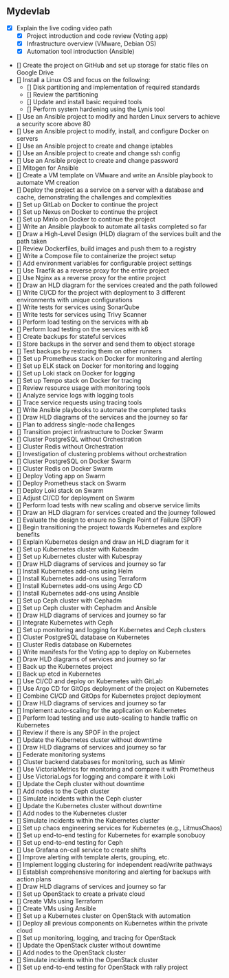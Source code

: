 ## Mydevlab

- [x] Explain the live coding video path
  - [x] Project introduction and code review (Voting app)
  - [x] Infrastructure overview (VMware, Debian OS)
  - [x] Automation tool introduction (Ansible)
- [] Create the project on GitHub and set up storage for static files on Google Drive
- [] Install a Linux OS and focus on the following:
  - [] Disk partitioning and implementation of required standards
  - [] Review the partitioning
  - [] Update and install basic required tools
  - [] Perform system hardening using the Lynis tool
- [] Use an Ansible project to modify and harden Linux servers to achieve a security score above 80
- [] Use an Ansible project to modify, install, and configure Docker on servers
- [] Use an Ansible project to create and change iptables
- [] Use an Ansible project to create and change ssh config
- [] Use an Ansible project to create and change password
- [] Mitogen for Ansible
- [] Create a VM template on VMware and write an Ansible playbook to automate VM creation
- [] Deploy the project as a service on a server with a database and cache, demonstrating the challenges and complexities
- [] Set up GitLab on Docker to continue the project
- [] Set up Nexus on Docker to continue the project
- [] Set up MinIo on Docker to continue the project
- [] Write an Ansible playbook to automate all tasks completed so far
- [] Draw a High-Level Design (HLD) diagram of the services built and the path taken
- [] Review Dockerfiles, build images and push them to a registry
- [] Write a Compose file to containerize the project setup
- [] Add environment variables for configurable project settings
- [] Use Traefik as a reverse proxy for the entire project
- [] Use Nginx as a reverse proxy for the entire project
- [] Draw an HLD diagram for the services created and the path followed
- [] Write CI/CD for the project with deployment to 3 different environments with unique configurations
- [] Write tests for services using SonarQube
- [] Write tests for services using Trivy Scanner
- [] Perform load testing on the services with ab
- [] Perform load testing on the services with k6
- [] Create backups for stateful services
- [] Store backups in the server and send them to object storage
- [] Test backups by restoring them on other runners
- [] Set up Prometheus stack on Docker for monitoring and alerting
- [] Set up ELK stack on Docker for monitoring and logging
- [] Set up Loki stack on Docker for logging
- [] Set up Tempo stack on Docker for tracing
- [] Review resource usage with monitoring tools
- [] Analyze service logs with logging tools
- [] Trace service requests using tracing tools
- [] Write Ansible playbooks to automate the completed tasks
- [] Draw HLD diagrams of the services and the journey so far
- [] Plan to address single-node challenges
- [] Transition project infrastructure to Docker Swarm
- [] Cluster PostgreSQL without Orchestration
- [] Cluster Redis without Orchestration
- [] Investigation of clustering problems without orchestration
- [] Cluster PostgreSQL on Docker Swarm
- [] Cluster Redis on Docker Swarm
- [] Deploy Voting app on Swarm
- [] Deploy Prometheus stack on Swarm
- [] Deploy Loki stack on Swarm
- [] Adjust CI/CD for deployment on Swarm
- [] Perform load tests with new scaling and observe service limits
- [] Draw an HLD diagram for services created and the journey followed
- [] Evaluate the design to ensure no Single Point of Failure (SPOF)
- [] Begin transitioning the project towards Kubernetes and explore benefits
- [] Explain Kubernetes design and draw an HLD diagram for it
- [] Set up Kubernetes cluster with Kubeadm
- [] Set up Kubernetes cluster with Kubespray
- [] Draw HLD diagrams of services and journey so far
- [] Install Kubernetes add-ons using Helm
- [] Install Kubernetes add-ons using Terraform
- [] Install Kubernetes add-ons using Argo CD
- [] Install Kubernetes add-ons using Ansible
- [] Set up Ceph cluster with Cephadm
- [] Set up Ceph cluster with Cephadm and Ansible
- [] Draw HLD diagrams of services and journey so far
- [] Integrate Kubernetes with Ceph
- [] Set up monitoring and logging for Kubernetes and Ceph clusters
- [] Cluster PostgreSQL database on Kubernetes
- [] Cluster Redis database on Kubernetes
- [] Write manifests for the Voting app to deploy on Kubernetes
- [] Draw HLD diagrams of services and journey so far
- [] Back up the Kubernetes project
- [] Back up etcd in Kubernetes
- [] Use CI/CD and deploy on Kubernetes with GitLab
- [] Use Argo CD for GitOps deployment of the project on Kubernetes
- [] Combine CI/CD and GitOps for Kubernetes project deployment
- [] Draw HLD diagrams of services and journey so far
- [] Implement auto-scaling for the application on Kubernetes
- [] Perform load testing and use auto-scaling to handle traffic on Kubernetes
- [] Review if there is any SPOF in the project
- [] Update the Kubernetes cluster without downtime
- [] Draw HLD diagrams of services and journey so far
- [] Federate monitoring systems
- [] Cluster backend databases for monitoring, such as Mimir
- [] Use VictoriaMetrics for monitoring and compare it with Prometheus
- [] Use VictoriaLogs for logging and compare it with Loki
- [] Update the Ceph cluster without downtime
- [] Add nodes to the Ceph cluster
- [] Simulate incidents within the Ceph cluster
- [] Update the Kubernetes cluster without downtime
- [] Add nodes to the Kubernetes cluster
- [] Simulate incidents within the Kubernetes cluster
- [] Set up chaos engineering services for Kubernetes (e.g., LitmusChaos)
- [] Set up end-to-end testing for Kubernetes for example sonobuoy
- [] Set up end-to-end testing for Ceph
- [] Use Grafana on-call service to create shifts
- [] Improve alerting with template alerts, grouping, etc.
- [] Implement logging clustering for independent read/write pathways
- [] Establish comprehensive monitoring and alerting for backups with action plans
- [] Draw HLD diagrams of services and journey so far
- [] Set up OpenStack to create a private cloud
- [] Create VMs using Terraform
- [] Create VMs using Ansible
- [] Set up a Kubernetes cluster on OpenStack with automation
- [] Deploy all previous components on Kubernetes within the private cloud
- [] Set up monitoring, logging, and tracing for OpenStack
- [] Update the OpenStack cluster without downtime
- [] Add nodes to the OpenStack cluster
- [] Simulate incidents within the OpenStack cluster
- [] Set up end-to-end testing for OpenStack with rally project
